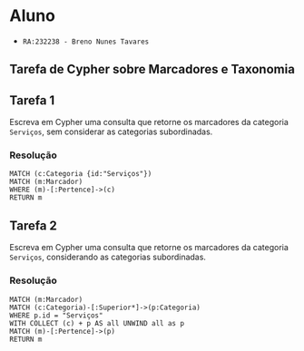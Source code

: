 # Aluno
*  `RA:232238 - Breno Nunes Tavares`

## Tarefa de Cypher sobre Marcadores e Taxonomia

## Tarefa 1

Escreva em Cypher uma consulta que retorne os marcadores da categoria `Serviços`, sem considerar as categorias subordinadas.

### Resolução

~~~cypher
MATCH (c:Categoria {id:"Serviços"})
MATCH (m:Marcador)
WHERE (m)-[:Pertence]->(c)
RETURN m
~~~

## Tarefa 2

Escreva em Cypher uma consulta que retorne os marcadores da categoria `Serviços`, considerando as categorias subordinadas.

### Resolução
~~~cypher
MATCH (m:Marcador)
MATCH (c:Categoria)-[:Superior*]->(p:Categoria)
WHERE p.id = "Serviços"
WITH COLLECT (c) + p AS all UNWIND all as p
MATCH (m)-[:Pertence]->(p)
RETURN m
~~~
